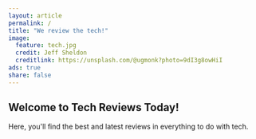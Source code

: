 ```yaml
---
layout: article
permalink: /
title: "We review the tech!"
image:
  feature: tech.jpg
  credit: Jeff Sheldon
  creditlink: https://unsplash.com/@ugmonk?photo=9dI3g8owHiI
ads: true
share: false
---
```


## Welcome to Tech Reviews Today!

Here, you'll find the best and latest reviews in everything to do with tech.
